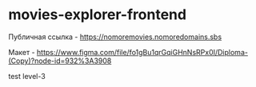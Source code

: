 # movies-explorer-frontend

Публичная ссылка - https://nomoremovies.nomoredomains.sbs

Макет - https://www.figma.com/file/fo1gBu1qrGqiGHnNsRPx0I/Diploma-(Copy)?node-id=932%3A3908

test level-3
